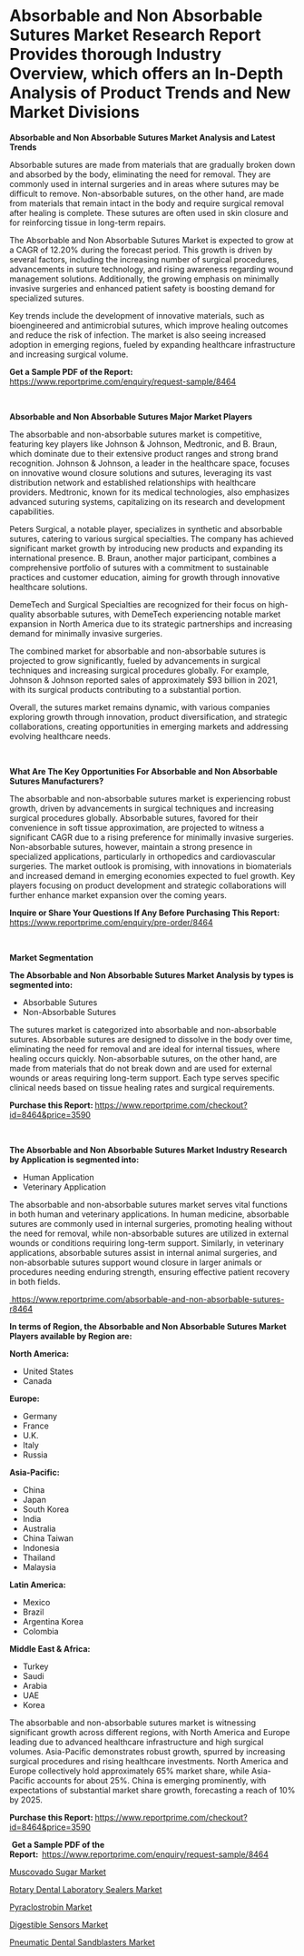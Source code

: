 <p><h1>Absorbable and Non Absorbable Sutures Market Research Report Provides thorough Industry Overview, which offers an In-Depth Analysis of Product Trends and New Market Divisions</h1></p><p><strong>Absorbable and Non Absorbable Sutures Market Analysis and Latest Trends</strong></p>
<p><p>Absorbable sutures are made from materials that are gradually broken down and absorbed by the body, eliminating the need for removal. They are commonly used in internal surgeries and in areas where sutures may be difficult to remove. Non-absorbable sutures, on the other hand, are made from materials that remain intact in the body and require surgical removal after healing is complete. These sutures are often used in skin closure and for reinforcing tissue in long-term repairs.</p><p>The Absorbable and Non Absorbable Sutures Market is expected to grow at a CAGR of 12.20% during the forecast period. This growth is driven by several factors, including the increasing number of surgical procedures, advancements in suture technology, and rising awareness regarding wound management solutions. Additionally, the growing emphasis on minimally invasive surgeries and enhanced patient safety is boosting demand for specialized sutures. </p><p>Key trends include the development of innovative materials, such as bioengineered and antimicrobial sutures, which improve healing outcomes and reduce the risk of infection. The market is also seeing increased adoption in emerging regions, fueled by expanding healthcare infrastructure and increasing surgical volume.</p></p>
<p><strong>Get a Sample PDF of the Report:&nbsp;</strong> <a href="https://www.reportprime.com/enquiry/request-sample/8464">https://www.reportprime.com/enquiry/request-sample/8464</a></p>
<p>&nbsp;</p>
<p><strong>Absorbable and Non Absorbable Sutures Major Market Players</strong></p>
<p><p>The absorbable and non-absorbable sutures market is competitive, featuring key players like Johnson & Johnson, Medtronic, and B. Braun, which dominate due to their extensive product ranges and strong brand recognition. Johnson & Johnson, a leader in the healthcare space, focuses on innovative wound closure solutions and sutures, leveraging its vast distribution network and established relationships with healthcare providers. Medtronic, known for its medical technologies, also emphasizes advanced suturing systems, capitalizing on its research and development capabilities.</p><p>Peters Surgical, a notable player, specializes in synthetic and absorbable sutures, catering to various surgical specialties. The company has achieved significant market growth by introducing new products and expanding its international presence. B. Braun, another major participant, combines a comprehensive portfolio of sutures with a commitment to sustainable practices and customer education, aiming for growth through innovative healthcare solutions.</p><p>DemeTech and Surgical Specialties are recognized for their focus on high-quality absorbable sutures, with DemeTech experiencing notable market expansion in North America due to its strategic partnerships and increasing demand for minimally invasive surgeries.</p><p>The combined market for absorbable and non-absorbable sutures is projected to grow significantly, fueled by advancements in surgical techniques and increasing surgical procedures globally. For example, Johnson & Johnson reported sales of approximately $93 billion in 2021, with its surgical products contributing to a substantial portion.</p><p>Overall, the sutures market remains dynamic, with various companies exploring growth through innovation, product diversification, and strategic collaborations, creating opportunities in emerging markets and addressing evolving healthcare needs.</p></p>
<p>&nbsp;</p>
<p><strong>What Are The Key Opportunities For Absorbable and Non Absorbable Sutures Manufacturers?</strong></p>
<p><p>The absorbable and non-absorbable sutures market is experiencing robust growth, driven by advancements in surgical techniques and increasing surgical procedures globally. Absorbable sutures, favored for their convenience in soft tissue approximation, are projected to witness a significant CAGR due to a rising preference for minimally invasive surgeries. Non-absorbable sutures, however, maintain a strong presence in specialized applications, particularly in orthopedics and cardiovascular surgeries. The market outlook is promising, with innovations in biomaterials and increased demand in emerging economies expected to fuel growth. Key players focusing on product development and strategic collaborations will further enhance market expansion over the coming years.</p></p>
<p><strong>Inquire or Share Your Questions If Any Before Purchasing This Report:</strong> <a href="https://www.reportprime.com/enquiry/pre-order/8464">https://www.reportprime.com/enquiry/pre-order/8464</a></p>
<p>&nbsp;</p>
<p><strong>Market Segmentation</strong></p>
<p><strong>The Absorbable and Non Absorbable Sutures Market Analysis by types is segmented into:</strong></p>
<p><ul><li>Absorbable Sutures</li><li>Non-Absorbable Sutures</li></ul></p>
<p><p>The sutures market is categorized into absorbable and non-absorbable sutures. Absorbable sutures are designed to dissolve in the body over time, eliminating the need for removal and are ideal for internal tissues, where healing occurs quickly. Non-absorbable sutures, on the other hand, are made from materials that do not break down and are used for external wounds or areas requiring long-term support. Each type serves specific clinical needs based on tissue healing rates and surgical requirements.</p></p>
<p><strong>Purchase this Report:&nbsp;</strong><a href="https://www.reportprime.com/checkout?id=8464&price=3590">https://www.reportprime.com/checkout?id=8464&price=3590</a></p>
<p>&nbsp;</p>
<p><strong>The Absorbable and Non Absorbable Sutures Market Industry Research by Application is segmented into:</strong></p>
<p><ul><li>Human Application</li><li>Veterinary Application</li></ul></p>
<p><p>The absorbable and non-absorbable sutures market serves vital functions in both human and veterinary applications. In human medicine, absorbable sutures are commonly used in internal surgeries, promoting healing without the need for removal, while non-absorbable sutures are utilized in external wounds or conditions requiring long-term support. Similarly, in veterinary applications, absorbable sutures assist in internal animal surgeries, and non-absorbable sutures support wound closure in larger animals or procedures needing enduring strength, ensuring effective patient recovery in both fields.</p></p>
<p><a href="https://www.reportprime.com/absorbable-and-non-absorbable-sutures-r8464">&nbsp;https://www.reportprime.com/absorbable-and-non-absorbable-sutures-r8464</a></p>
<p><strong>In terms of Region, the Absorbable and Non Absorbable Sutures Market Players available by Region are:</strong></p>
<p>
    <p> <strong> North America: </strong>
        <ul>
            <li>United States</li>
            <li>Canada</li>
        </ul>
        </p> 
    <p> <strong> Europe: </strong>
        <ul>
            <li>Germany</li>
            <li>France</li>
            <li>U.K.</li>
            <li>Italy</li>
            <li>Russia</li>
        </ul>
        </p> 
    <p> <strong> Asia-Pacific: </strong>
        <ul>
            <li>China</li>
            <li>Japan</li>
            <li>South Korea</li>
            <li>India</li>
            <li>Australia</li>
            <li>China Taiwan</li>
            <li>Indonesia</li>
            <li>Thailand</li>
            <li>Malaysia</li>
        </ul>
        </p> 
    <p> <strong> Latin America: </strong>
        <ul>
            <li>Mexico</li>
            <li>Brazil</li>
            <li>Argentina Korea</li>
            <li>Colombia</li>
        </ul>
        </p> 
    <p> <strong> Middle East & Africa: </strong>
        <ul>
            <li>Turkey</li>
            <li>Saudi</li>
            <li>Arabia</li>
            <li>UAE</li>
            <li>Korea</li>
        </ul>
    </p>
    </p>
<p><p>The absorbable and non-absorbable sutures market is witnessing significant growth across different regions, with North America and Europe leading due to advanced healthcare infrastructure and high surgical volumes. Asia-Pacific demonstrates robust growth, spurred by increasing surgical procedures and rising healthcare investments. North America and Europe collectively hold approximately 65% market share, while Asia-Pacific accounts for about 25%. China is emerging prominently, with expectations of substantial market share growth, forecasting a reach of 10% by 2025.</p></p>
<p><strong>Purchase this Report: </strong><a href="https://www.reportprime.com/checkout?id=8464&price=3590">https://www.reportprime.com/checkout?id=8464&price=3590</a></p>
<p>&nbsp;<strong>Get a Sample PDF of the Report:&nbsp;&nbsp;</strong><a href="https://www.reportprime.com/enquiry/request-sample/8464">https://www.reportprime.com/enquiry/request-sample/8464</a></p>
<p><strong></strong></p>
<p><p><a href="https://www.linkedin.com/pulse/market-insights-global-muscovado-sugar-forecast-innovation-qci0f?trackingId=O21wjxx3SgqSmGnt9r%2F13Q%3D%3D">Muscovado Sugar Market</a></p><p><a href="https://medium.com/@shubham99912151/the-global-rotary-dental-laboratory-sealers-market-is-projected-to-experience-an-annual-growth-9993a416880c">Rotary Dental Laboratory Sealers Market</a></p><p><a href="https://www.linkedin.com/pulse/pyraclostrobin-market-global-trends-forecast-2024-2031-phjwe?trackingId=K2vW80AeQXKfCZzo%2BV5vqA%3D%3D">Pyraclostrobin Market</a></p><p><a href="https://github.com/AshikRahman991/Market-Research-Report-List-1/blob/main/digestible-sensors-market.md">Digestible Sensors Market</a></p><p><a href="https://medium.com/@shubham99912151/the-market-study-covers-the-pneumatic-dental-sandblasters-market-across-various-segments-7e20e4406755">Pneumatic Dental Sandblasters Market</a></p></p>